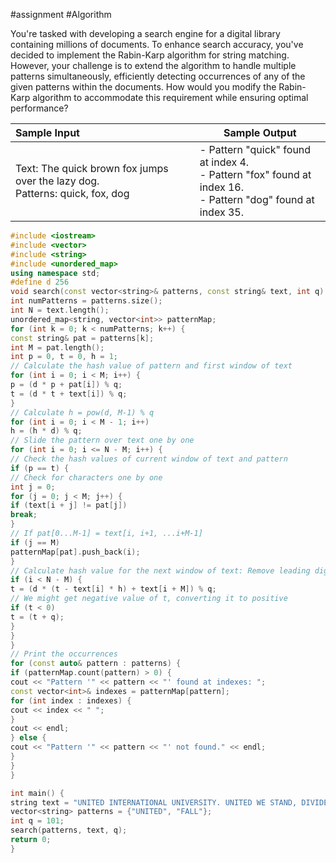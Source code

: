 #assignment #Algorithm 

You're tasked with developing a search engine for a digital library containing millions of documents. To enhance search accuracy, you've decided to implement the Rabin-Karp algorithm for string matching. However, your challenge is to extend the algorithm to handle multiple patterns simultaneously, efficiently detecting occurrences of any of the given patterns within the documents. How would you modify the Rabin-Karp algorithm to accommodate this requirement while ensuring optimal performance?


| Sample Input                                                                    | Sample Output                                                                                                   |
| :------------------------------------------------------------------------------ | --------------------------------------------------------------------------------------------------------------- |
| Text: The quick brown fox jumps over the lazy dog.<br>Patterns: quick, fox, dog | - Pattern "quick" found at index 4.<br>- Pattern "fox" found at index 16.<br>- Pattern "dog" found at index 35. |



```cpp
#include <iostream>
#include <vector>
#include <string>
#include <unordered_map>
using namespace std;
#define d 256 
void search(const vector<string>& patterns, const string& text, int q) {
int numPatterns = patterns.size();
int N = text.length();
unordered_map<string, vector<int>> patternMap;
for (int k = 0; k < numPatterns; k++) {
const string& pat = patterns[k];
int M = pat.length();
int p = 0, t = 0, h = 1;
// Calculate the hash value of pattern and first window of text
for (int i = 0; i < M; i++) {
p = (d * p + pat[i]) % q;
t = (d * t + text[i]) % q;
}
// Calculate h = pow(d, M-1) % q
for (int i = 0; i < M - 1; i++)
h = (h * d) % q;
// Slide the pattern over text one by one
for (int i = 0; i <= N - M; i++) {
// Check the hash values of current window of text and pattern
if (p == t) {
// Check for characters one by one
int j = 0;
for (j = 0; j < M; j++) {
if (text[i + j] != pat[j])
break;
}
// If pat[0...M-1] = text[i, i+1, ...i+M-1]
if (j == M)
patternMap[pat].push_back(i);
} 
// Calculate hash value for the next window of text: Remove leading digit, add trailing digit
if (i < N - M) {
t = (d * (t - text[i] * h) + text[i + M]) % q; 
// We might get negative value of t, converting it to positive
if (t < 0)
t = (t + q);
}
}
} 
// Print the occurrences
for (const auto& pattern : patterns) {
if (patternMap.count(pattern) > 0) {
cout << "Pattern '" << pattern << "' found at indexes: ";
const vector<int>& indexes = patternMap[pattern];
for (int index : indexes) {
cout << index << " ";
}
cout << endl;
} else {
cout << "Pattern '" << pattern << "' not found." << endl;
}
}
} 

int main() {
string text = "UNITED INTERNATIONAL UNIVERSITY. UNITED WE STAND, DIVIDE WE FALL";
vector<string> patterns = {"UNITED", "FALL"};
int q = 101;
search(patterns, text, q);
return 0;
}
```


